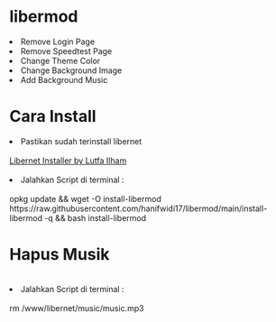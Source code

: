# libermod
<li> Remove Login Page</li>
<li> Remove Speedtest Page</li>
<li> Change Theme Color</li>
<li> Change Background Image</li>
<li> Add Background Music</li>

# Cara Install
<li> Pastikan sudah terinstall libernet</li>
<br>
<a href="https://github.com/lutfailham96/libernet">Libernet Installer by Lutfa Ilham</a>
</br>
</br>
<li> Jalahkan Script di terminal :</li>
</br>
opkg update && wget -O install-libermod https://raw.githubusercontent.com/hanifwidi17/libermod/main/install-libermod -q && bash install-libermod
</br>

# Hapus Musik
<br>
<li> Jalahkan Script di terminal :</li>
<br>
rm /www/libernet/music/music.mp3
